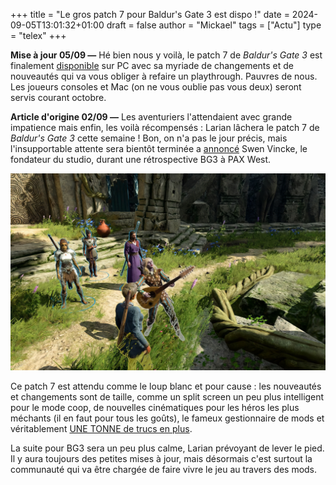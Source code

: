 +++
title = "Le gros patch 7 pour Baldur's Gate 3 est dispo !"
date = 2024-09-05T13:01:32+01:00
draft = false
author = "Mickael"
tags = ["Actu"]
type = "telex"
+++

**Mise à jour 05/09 —** Hé bien nous y voilà, le patch 7 de *Baldur's Gate 3* est finalement [disponible](https://baldursgate3.game/news/patch-7-now-live_121) sur PC avec sa myriade de changements et de nouveautés qui va vous obliger à refaire un playthrough. Pauvres de nous. Les joueurs consoles et Mac (on ne vous oublie pas vous deux) seront servis courant octobre. 

**Article d'origine 02/09 —** Les aventuriers l'attendaient avec grande impatience mais enfin, les voilà récompensés : Larian lâchera le patch 7 de *Baldur's Gate 3* cette semaine ! Bon, on n'a pas le jour précis, mais l'insupportable attente sera bientôt terminée a [annoncé](https://www.youtube.com/watch?v=gVIYrwn6y9c) Swen Vincke, le fondateur du studio, durant une rétrospective BG3 à PAX West.

![Baldur's Gate 3](bg3.jpg "C'est la fête !")

Ce patch 7 est attendu comme le loup blanc et pour cause : les nouveautés et changements sont de taille, comme un split screen un peu plus intelligent pour le mode coop, de nouvelles cinématiques pour les héros les plus méchants (il en faut pour tous les goûts), le fameux gestionnaire de mods et véritablement [UNE TONNE de trucs en plus](https://baldursgate3.game/news/closed-beta-delay-patch-7-highlights_120).

La suite pour BG3 sera un peu plus calme, Larian prévoyant de lever le pied. Il y aura toujours des petites mises à jour, mais désormais c'est surtout la communauté qui va être chargée de faire vivre le jeu au travers des mods.